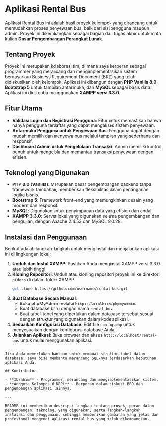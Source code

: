 # Aplikasi Rental Bus

Aplikasi Rental Bus ini adalah hasil proyek kelompok yang dirancang untuk memudahkan proses penyewaan bus, baik dari sisi pengguna maupun admin. Proyek ini dikembangkan sebagai bagian dari tugas akhir untuk mata kuliah **Dasar Pengembangan Perangkat Lunak**.

## Tentang Proyek

Proyek ini merupakan kolaborasi tim, di mana saya berperan sebagai programmer yang merancang dan mengimplementasikan sistem berdasarkan Business Requirement Document (BRD) yang telah didiskusikan oleh kelompok. Aplikasi ini dibangun dengan **PHP Vanilla 8.0**, **Bootstrap 5** untuk tampilan antarmuka, dan **MySQL** sebagai basis data. Aplikasi ini diuji coba menggunakan **XAMPP versi 3.3.0**.

## Fitur Utama

- **Validasi Login dan Registrasi Pengguna**: Fitur untuk memastikan bahwa hanya pengguna terdaftar yang dapat mengakses sistem penyewaan.
- **Antarmuka Pengguna untuk Penyewaan Bus**: Pengguna dapat dengan mudah memilih dan menyewa bus melalui tampilan yang sederhana dan responsif.
- **Dashboard Admin untuk Pengelolaan Transaksi**: Admin memiliki kontrol penuh untuk mengelola dan memantau transaksi penyewaan dengan efisien.

## Teknologi yang Digunakan

- **PHP 8.0 (Vanilla)**: Merupakan dasar pengembangan backend tanpa framework tambahan, memberikan fleksibilitas dalam penanganan logika bisnis.
- **Bootstrap 5**: Framework front-end yang memungkinkan desain yang modern dan responsif.
- **MySQL**: Digunakan untuk penyimpanan data yang efisien dan andal.
- **XAMPP 3.3.0**: Server lokal yang digunakan selama pengembangan dan pengujian, dengan Apache 2.4.53 dan MySQL 8.0.28.

## Instalasi dan Penggunaan

Berikut adalah langkah-langkah untuk menginstal dan menjalankan aplikasi ini di lingkungan lokal:

1. **Unduh dan Instal XAMPP**: Pastikan Anda menginstal XAMPP versi 3.3.0 atau lebih tinggi.
2. **Kloning Repositori**: Unduh atau kloning repositori proyek ini ke direktori `htdocs` di dalam folder XAMPP.
   ```bash
   git clone https://github.com/username/rental-bus.git
   ```
3. **Buat Database Secara Manual**:
    - Buka phpMyAdmin melalui `http://localhost/phpmyadmin`.
    - Buat database baru dengan nama `rental_bus`.
    - Buat tabel-tabel yang diperlukan dalam database tersebut sesuai dengan struktur yang digunakan dalam kode aplikasi.
4. **Sesuaikan Konfigurasi Database**: Edit file `config.php` untuk menyesuaikan dengan konfigurasi database Anda.
5. **Jalankan Aplikasi**: Buka browser dan akses `http://localhost/rental-bus` untuk mulai menggunakan aplikasi.

```

Jika Anda memerlukan bantuan untuk membuat struktur tabel dalam database, saya bisa membantu merancang SQL-nya berdasarkan kebutuhan aplikasi Anda.

## Kontributor

- **Ibrahim** - Programmer, merancang dan mengimplementasikan sistem.
- **Anggota Kelompok 6 DPPL** - Berperan dalam diskusi BRD dan pengembangan aplikasi lainnya.

---

README ini memberikan deskripsi lengkap tentang proyek, peran dalam pengembangan, teknologi yang digunakan, serta langkah-langkah instalasi dan penggunaan, sehingga memberikan gambaran yang jelas dan profesional mengenai aplikasi rental bus yang telah dikembangkan.
```
